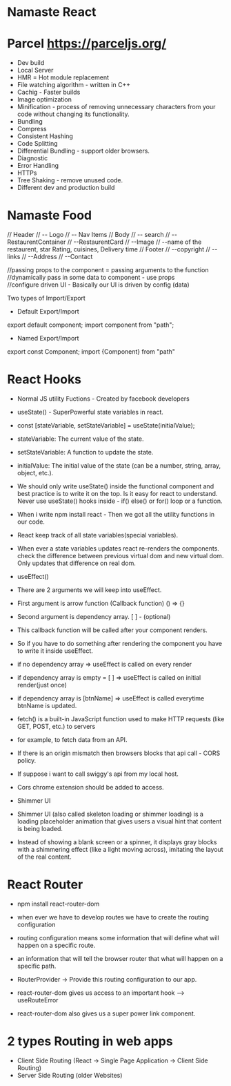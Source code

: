 # Namaste React 

# Parcel https://parceljs.org/
- Dev build
- Local Server
- HMR = Hot module replacement
- File watching algorithm - written in C++
- Cachig - Faster builds 
- Image optimization 
- Minification - process of removing unnecessary characters from your code without changing its functionality.
- Bundling 
- Compress
- Consistent Hashing 
- Code Splitting 
- Differential Bundling - support older browsers.
- Diagnostic 
- Error Handling 
- HTTPs
- Tree Shaking - remove unused code.
- Different dev and production build

# Namaste Food 

// Header
//  -- Logo
//  -- Nav Items
// Body 
//  -- search
//  --RestaurentContainer
//    --RestaurentCard
        //  --Image
        //  --name of the restaurent, star Rating, cuisines, Delivery time
// Footer
//  --copyright
//  --links
//  --Address
//  --Contact


//passing props to the component = passing arguments to the function 
//dynamically pass in some data to component - use props  
//configure driven UI - Basically our UI is driven by config (data) 

Two types of Import/Export

- Default Export/Import

export default component;
import component from "path";

- Named Export/Import

export const Component;
import {Component} from "path"

# React Hooks
- Normal JS utility Fuctions - Created by facebook developers 
- useState() - SuperPowerful state variables in react.
- const [stateVariable, setStateVariable] = useState(initialValue);
- stateVariable: The current value of the state.
- setStateVariable: A function to update the state.
- initialValue: The initial value of the state (can be a number, string, array, object, etc.).
- We should only write useState() inside the functional component and best practice is to write it on the top. Is it easy for react to understand. Never use useState() hooks inside - if() else() or for() loop or a function.

- When i write npm install react - Then we got all the utility functions in our code.
- React keep track of all state variables(special variables).
- When ever a state variables updates react re-renders the components. check the difference between previous virtual dom and new virtual dom. Only updates that difference on real dom.

- useEffect() 
- There are 2 arguments we will keep into useEffect.
- First argument is arrow function (Callback function)  () => {} 
- Second argument is dependency array. [ ] - (optional)
- This callback function will be called after your component renders.
- So if you have to do something after rendering the component you have to write it inside useEffect.
- if no dependency array => useEffect is called on every render
- if dependency array is empty = [ ] => useEffect is called on initial render(just once) 
- if dependency array is [btnName] => useEffect is called everytime btnName is updated.

- fetch() is a built-in JavaScript function used to make HTTP requests (like GET, POST, etc.) to servers 
- for example, to fetch data from an API.

- If there is an origin mismatch then browsers blocks that api call - CORS policy.
- If suppose i want to call swiggy's api from my local host.
- Cors chrome extension should be added to access.

- Shimmer UI 
- Shimmer UI (also called skeleton loading or shimmer loading) is a loading placeholder animation that  gives users a visual hint that content is being loaded.
- Instead of showing a blank screen or a spinner, it displays gray blocks with a shimmering effect (like a light moving across), imitating the layout of the real content.

# React Router 
- npm install react-router-dom 
- when ever we have to develop routes we have to create the routing configuration 
- routing configuration means some information that will define what will happen on a specific route.
- an information that will tell the browser router that what will happen on a specific path.

- RouterProvider -> Provide this routing configuration to our app.
- react-router-dom gives us access to an important hook --> useRouteError
- react-router-dom also gives us a super power link component.

# 2 types Routing in web apps
- Client Side Routing (React -> Single Page Application -> Client Side Routing)
- Server Side Routing (older Websites)







